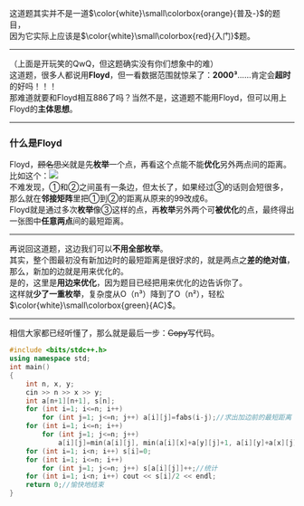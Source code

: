 这道题其实并不是一道$\color{white}\small\colorbox{orange}{普及-}$的题目，  
因为它实际上应该是$\color{white}\small\colorbox{red}{入门}$题。

------------
（上面是开玩笑的QwQ，但这题确实没有你们想象中的难）  
这道题，很多人都说用**Floyd**，但一看数据范围就惊呆了：**2000³**……肯定会**超时**的好吗！！！  
那难道就要和Floyd相互886了吗？当然不是，这道题不能用Floyd，但可以用上Floyd的**主体思想**。

------------
### 什么是Floyd
Floyd，~~顾名思义~~就是先**枚举**一个点，再看这个点能不能**优化**另外两点间的距离。  
比如这个：![](https://cdn.luogu.com.cn/upload/image_hosting/f59jw2gz.png?x-oss-process=image/resize,m_lfit,h_170,w_225)  
不难发现，①和②之间虽有一条边，但太长了，如果经过③的话则会短很多，那么就在**邻接矩阵**里把①到②的距离从原来的99改成6。  
Floyd就是通过多次**枚举**像③这样的点，再**枚举**另外两个可**被优化**的点，最终得出一张图中**任意两点**间的最短距离。

------------
再说回这道题，这边我们可以**不用全部枚举**。  
其实，整个图最初没有新加边时的最短距离是很好求的，就是两点之**差的绝对值**，那么，新加的边就是用来优化的。  
是的，这里是**用边来优化**，因为题目已经把用来优化的边告诉你了。  
这样就**少了一重枚举**，复杂度从O（n³）降到了O（n²），轻松$\color{white}\small\colorbox{green}{AC}$。

------------
相信大家都已经听懂了，那么就是最后一步：~~Copy~~写代码。  
```cpp
#include <bits/stdc++.h>
using namespace std;
int main()
{
	int n, x, y;
	cin >> n >> x >> y;
	int a[n+1][n+1], s[n];
	for (int i=1; i<=n; i++)
		for (int j=1; j<=n; j++) a[i][j]=fabs(i-j);//求出加边前的最短距离
	for (int i=1; i<=n; i++)
		for (int j=1; j<=n; j++)
			a[i][j]=min(a[i][j], min(a[i][x]+a[y][j]+1, a[i][y]+a[x][j]+1));//开始优化~
	for (int i=1; i<n; i++) s[i]=0;
	for (int i=1; i<=n; i++)
		for (int j=1; j<=n; j++) s[a[i][j]]++;//统计
	for (int i=1; i<n; i++) cout << s[i]/2 << endl;
	return 0;//愉快地结束
}
```
